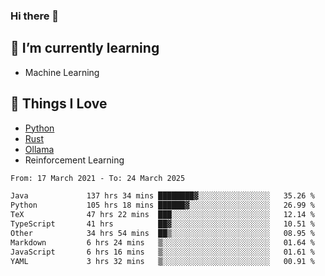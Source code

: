### Hi there 👋
<!-- ## About Me -->

## 🌱 I’m currently learning
- Machine Learning

## 🥰 Things I Love
- [Python](https://www.python.org/) 
- [Rust](https://www.rust-lang.org/)
- [Ollama](https://ollama.com)
- Reinforcement Learning

<!--START_SECTION:waka-->

```txt
From: 17 March 2021 - To: 24 March 2025

Java             137 hrs 34 mins ████████▓░░░░░░░░░░░░░░░░   35.26 %
Python           105 hrs 18 mins ██████▓░░░░░░░░░░░░░░░░░░   26.99 %
TeX              47 hrs 22 mins  ███░░░░░░░░░░░░░░░░░░░░░░   12.14 %
TypeScript       41 hrs          ██▓░░░░░░░░░░░░░░░░░░░░░░   10.51 %
Other            34 hrs 54 mins  ██▒░░░░░░░░░░░░░░░░░░░░░░   08.95 %
Markdown         6 hrs 24 mins   ▒░░░░░░░░░░░░░░░░░░░░░░░░   01.64 %
JavaScript       6 hrs 16 mins   ▒░░░░░░░░░░░░░░░░░░░░░░░░   01.61 %
YAML             3 hrs 32 mins   ▒░░░░░░░░░░░░░░░░░░░░░░░░   00.91 %
```

<!--END_SECTION:waka-->

<!--
**CharlesC03/CharlesC03** is a ✨ _special_ ✨ repository because its `README.md` (this file) appears on your GitHub profile.

Here are some ideas to get you started:

- 🔭 I’m currently working on ...
- 🌱 I’m currently learning ...
- 👯 I’m looking to collaborate on ...
- 🤔 I’m looking for help with ...
- 💬 Ask me about ...
- 📫 How to reach me: ...
- 😄 Pronouns: ...
- ⚡ Fun fact: ...
-->
